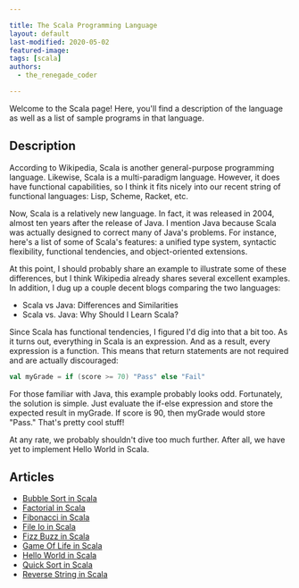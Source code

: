 ```yaml
---

title: The Scala Programming Language
layout: default
last-modified: 2020-05-02
featured-image: 
tags: [scala]
authors:
  - the_renegade_coder

---
```


Welcome to the Scala page! Here, you'll find a description of the language as well as a list of sample programs in that language.

## Description

According to Wikipedia, Scala is another general-purpose programming 
language. Likewise, Scala is a multi-paradigm language. However, it 
does have functional capabilities, so I think it fits nicely into our 
recent string of functional languages: Lisp, Scheme, Racket, etc.

Now, Scala is a relatively new language. In fact, it was released in 
2004, almost ten years after the release of Java. I mention Java because 
Scala was actually designed to correct many of Java's problems. For 
instance, here's a list of some of Scala's features: a unified type 
system, syntactic flexibility, functional tendencies, and object-oriented 
extensions.

At this point, I should probably share an example to illustrate some of 
these differences, but I think Wikipedia already shares several excellent 
examples. In addition, I dug up a couple decent blogs comparing the two 
languages:

- Scala vs Java: Differences and Similarities
- Scala vs. Java: Why Should I Learn Scala?

Since Scala has functional tendencies, I figured I'd dig into that a bit 
too. As it turns out, everything in Scala is an expression. And as a result, 
every expression is a function. This means that return statements are not 
required and are actually discouraged:

```scala
val myGrade = if (score >= 70) "Pass" else "Fail"
```

For those familiar with Java, this example probably looks odd. Fortunately, 
the solution is simple. Just evaluate the if-else expression and store the 
expected result in myGrade. If score is 90, then myGrade would store "Pass." 
That's pretty cool stuff!

At any rate, we probably shouldn't dive too much further. After all, we have 
yet to implement Hello World in Scala.


## Articles

- [Bubble Sort in Scala](https://sampleprograms.io/projects/bubble-sort/scala)
- [Factorial in Scala](https://sampleprograms.io/projects/factorial/scala)
- [Fibonacci in Scala](https://sampleprograms.io/projects/fibonacci/scala)
- [File Io in Scala](https://sampleprograms.io/projects/file-io/scala)
- [Fizz Buzz in Scala](https://sampleprograms.io/projects/fizz-buzz/scala)
- [Game Of Life in Scala](https://sampleprograms.io/projects/game-of-life/scala)
- [Hello World in Scala](https://sampleprograms.io/projects/hello-world/scala)
- [Quick Sort in Scala](https://sampleprograms.io/projects/quick-sort/scala)
- [Reverse String in Scala](https://sampleprograms.io/projects/reverse-string/scala)